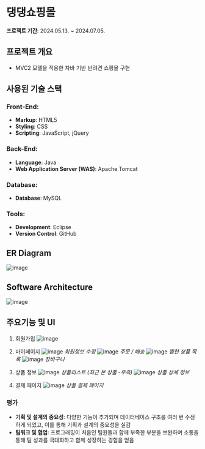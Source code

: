 # 댕댕쇼핑몰
**프로젝트 기간**: 2024.05.13. ~ 2024.07.05.


## 프로젝트 개요
- MVC2 모델을 적용한 자바 기반 반려견 쇼핑몰 구현


## 사용된 기술 스택

### Front-End:
- **Markup**: HTML5
- **Styling**: CSS
- **Scripting**: JavaScript, jQuery

### Back-End:
- **Language**: Java
- **Web Application Server (WAS)**: Apache Tomcat

### Database:
- **Database**: MySQL

### Tools:
- **Development**: Eclipse
- **Version Control**: GitHub


## ER Diagram
![image](https://github.com/user-attachments/assets/76a381e6-9978-48da-86de-af7a65e3b7fd)

## Software Architecture
![image](https://github.com/user-attachments/assets/8b762f5e-f4a9-4707-ab6e-e5557fab1402)



## 주요기능 및 UI
1. 회원가입
![image](https://github.com/user-attachments/assets/4f881960-586e-43d4-ba93-8790753d5db8)

2. 마이페이지
![image](https://github.com/user-attachments/assets/32cd1b02-fe64-4183-8ffd-fe37a8b0e8ee)
*회원정보 수정*
![image](https://github.com/user-attachments/assets/1ab74911-25b7-499f-a475-e3432d440839)
*주문 / 배송*
![image](https://github.com/user-attachments/assets/c3af1a98-546e-4f3f-81fb-c771e9c4a5a4)
*찜한 상품 목록*
![image](https://github.com/user-attachments/assets/9d2413cb-33fb-4f1d-a80b-722418af6142)
*장바구니*

3. 상품 정보
![image](https://github.com/user-attachments/assets/dd63b6c3-d4b4-4710-b9a8-c2c1fb746af6)
*상품리스트 (최근 본 상품 -우측)*
![image](https://github.com/user-attachments/assets/9c05219d-6c35-477e-859d-c8479cb731b5)
*상품 상세 정보*

4. 결제 페이지
![image](https://github.com/user-attachments/assets/a598ed92-2a97-44d5-943a-16f85bbf5341)
*상품 결제 페이지*


### 평가
- **기획 및 설계의 중요성**: 다양한 기능이 추가되며 데이터베이스 구조를 여러 번 수정하게 되었고, 이를 통해 기획과 설계의 중요성을 실감
- **팀워크 및 협업**: 프로그래밍이 처음인 팀원들과 함께 부족한 부분을 보완하며 소통을 통해 팀 성과를 극대화하고 함께 성장하는 경험을 얻음
